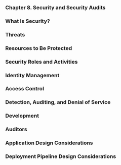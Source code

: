 ### **Chapter 8. Security and Security Audits**

### What Is Security?

### Threats

### Resources to Be Protected

### Security Roles and Activities

### Identity Management

### Access Control

### Detection, Auditing, and Denial of Service

### Development

### Auditors

### Application Design Considerations

### Deployment Pipeline Design Considerations
